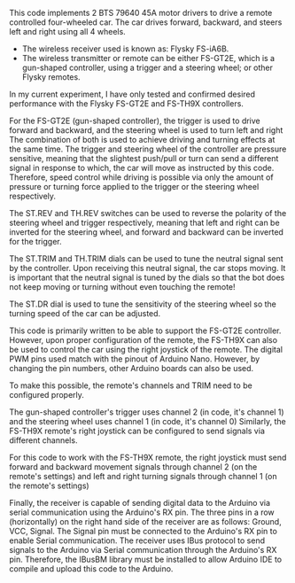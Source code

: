 This code implements 2 BTS 79640 45A motor drivers to drive a remote
  controlled four-wheeled car.
  The car drives forward, backward, and steers left and right using all 4
  wheels.
  
  * The wireless receiver used is known as: Flysky FS-iA6B.
  * The wireless transmitter or remote can be either FS-GT2E, which is a
    gun-shaped controller, using a trigger and a steering wheel; or other
    Flysky remotes.

  In my current experiment, I have only tested and confirmed desired
  performance with the Flysky FS-GT2E and FS-TH9X controllers.

  For the FS-GT2E (gun-shaped controller), the trigger is used to drive
  forward and backward, and the steering wheel is used to turn left and right
  The combination of both is used to achieve driving and turning effects at the
  same time.
  The trigger and steering wheel of the controller are pressure sensitive,
  meaning that the slightest push/pull or turn can send a different signal
  in response to which, the car will move as instructed by this code.
  Therefore, speed control while driving is possible via only the amount
  of pressure or turning force applied to the trigger or the steering wheel
  respectively.

  The ST.REV and TH.REV switches can be used to reverse the polarity of the
  steering wheel and trigger respectively, meaning that left and right
  can be inverted for the steering wheel, and forward and backward can be
  inverted for the trigger.

  The ST.TRIM and TH.TRIM dials can be used to tune the neutral signal sent by
  the controller. Upon receiving this neutral signal, the car stops moving.
  It is important that the neutral signal is tuned by the dials so that
  the bot does not keep moving or turning without even touching the remote!

  The ST.DR dial is used to tune the sensitivity of the steering wheel so
  the turning speed of the car can be adjusted.

  This code is primarily written to be able to support the FS-GT2E controller.
  However, upon proper configuration of the remote, the FS-TH9X can also be used
  to control the car using the right joystick of the remote.
  The digital PWM pins used match with the pinout of Arduino Nano.
  However, by changing the pin numbers, other Arduino boards can also be used.

  To make this possible, the remote's channels and TRIM need to be configured
  properly.

  The gun-shaped controller's trigger uses channel 2 (in code, it's channel 1)
  and the steering wheel uses channel 1 (in code, it's channel 0)
  Similarly, the FS-TH9X remote's right joystick can be configured to send
  signals via different channels.
  
  For this code to work with the FS-TH9X remote, the right joystick must send
  forward and backward movement signals through channel 2 (on the remote's
  settings) and left and right turning signals through channel 1 (on the remote's
  settings)

  Finally, the receiver is capable of sending digital data to the Arduino via
  serial communication using the Arduino's RX pin.
  The three pins in a row (horizontally) on the right hand side of the receiver
  are as follows: Ground, VCC, Signal.
  The Signal pin must be connected to the Arduino's RX pin to enable
  Serial communication.
  The receiver uses IBus protocol to send signals to the Arduino
  via Serial communication through the Arduino's RX pin.
  Therefore, the IBusBM library must be installed to allow Arduino IDE
  to compile and upload this code to the Arduino.